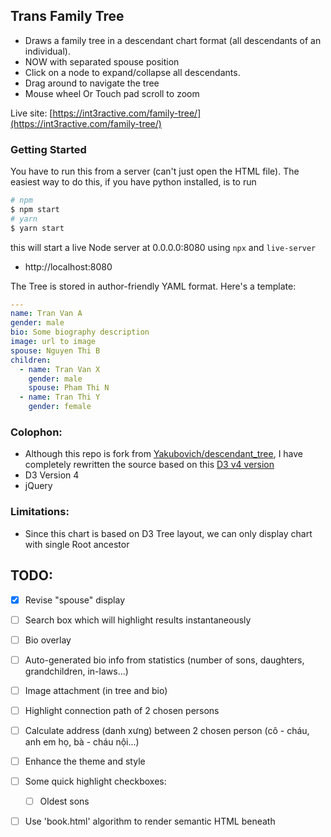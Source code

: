 ## Trans Family Tree

* Draws a family tree in a descendant chart format (all descendants of an individual).
* NOW with separated spouse position
* Click on a node to expand/collapse all descendants.
* Drag around to navigate the tree
* Mouse wheel Or Touch pad scroll to zoom

Live site: [https://int3ractive.com/family-tree/](https://int3ractive.com/family-tree/)

### Getting Started

You have to run this from a server (can't just open the HTML file). The easiest way to do this, if you have python installed, is to run

```sh
# npm
$ npm start
# yarn
$ yarn start
```

this will start a live Node server at 0.0.0.0:8080 using `npx` and `live-server`

  - http://localhost:8080

The Tree is stored in author-friendly YAML format. Here's a template:

```yml
---
name: Tran Van A
gender: male
bio: Some biography description
image: url to image
spouse: Nguyen Thi B
children:
  - name: Tran Van X
    gender: male
    spouse: Pham Thi N
  - name: Tran Thi Y
    gender: female
```

### Colophon:

* Although this repo is fork from [Yakubovich/descendant_tree](https://github.com/Yakubovich/descendant_tree), I have completely rewritten the source based on this [D3 v4 version](https://bl.ocks.org/d3noob/43a860bc0024792f8803bba8ca0d5ecd)
* D3 Version 4
* jQuery

### Limitations:

* Since this chart is based on D3 Tree layout, we can only display chart with single Root ancestor

## TODO:

- [X] Revise "spouse" display
- [ ] Search box which will highlight results instantaneously
- [ ] Bio overlay
- [ ] Auto-generated bio info from statistics (number of sons, daughters, grandchildren, in-laws...)
- [ ] Image attachment (in tree and bio)
- [ ] Highlight connection path of 2 chosen persons
- [ ] Calculate address (danh xưng) between 2 chosen person (cô - cháu, anh em họ, bà - cháu nội...)
- [ ] Enhance the theme and style
- [ ] Some quick highlight checkboxes:
    - [ ] Oldest sons
- [ ] Use 'book.html' algorithm to render semantic HTML beneath

